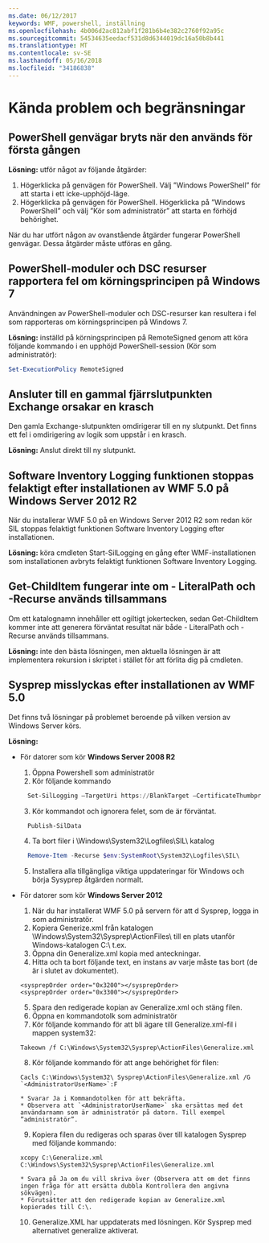 ```yaml
---
ms.date: 06/12/2017
keywords: WMF, powershell, inställning
ms.openlocfilehash: 4b006d2ac812abf1f281b6b4e382c2760f92a95c
ms.sourcegitcommit: 54534635eedacf531d8d6344019dc16a50b8b441
ms.translationtype: MT
ms.contentlocale: sv-SE
ms.lasthandoff: 05/16/2018
ms.locfileid: "34186838"
---
```

# <a name="known-issues-and-limitations"></a>Kända problem och begränsningar

<a name="powershell-shortcuts-are-broken-when-used-for-the-first-time"></a>PowerShell genvägar bryts när den används för första gången
------------------------------------------------------------

**Lösning:** utför något av följande åtgärder:

1.  Högerklicka på genvägen för PowerShell. Välj ”Windows PowerShell” för att starta i ett icke-upphöjd-läge.
2.  Högerklicka på genvägen för PowerShell. Högerklicka på ”Windows PowerShell” och välj ”Kör som administratör” att starta en förhöjd behörighet.

När du har utfört någon av ovanstående åtgärder fungerar PowerShell genvägar. Dessa åtgärder måste utföras en gång.


<a name="powershell-modules-and-dsc-resources-report-errors-about-executionpolicy-on-windows-7"></a>PowerShell-moduler och DSC resurser rapportera fel om körningsprincipen på Windows 7
-------------------------------------------------------------------------------------
Användningen av PowerShell-moduler och DSC-resurser kan resultera i fel som rapporteras om körningsprincipen på Windows 7.

**Lösning:** inställd på körningsprincipen på RemoteSigned genom att köra följande kommando i en upphöjd PowerShell-session (Kör som administratör):

```powershell
Set-ExecutionPolicy RemoteSigned
```

<a name="connecting-to-an-old-remote-exchange-endpoint-causes-a-crash"></a>Ansluter till en gammal fjärrslutpunkten Exchange orsakar en krasch
------------------------------------------------------------

Den gamla Exchange-slutpunkten omdirigerar till en ny slutpunkt. Det finns ett fel i omdirigering av logik som uppstår i en krasch.

**Lösning:** Anslut direkt till ny slutpunkt.


<a name="software-inventory-logging-feature-is-erroneously-stopped-after-wmf-50-installation-on-windows-server-2012-r2"></a>Software Inventory Logging funktionen stoppas felaktigt efter installationen av WMF 5.0 på Windows Server 2012 R2
-------------------------------------------------------------------------------------------------------------

När du installerar WMF 5.0 på en Windows Server 2012 R2 som redan kör SIL stoppas felaktigt funktionen Software Inventory Logging efter installationen.

**Lösning:** köra cmdleten Start-SilLogging en gång efter WMF-installationen som installationen avbryts felaktigt funktionen Software Inventory Logging.

<a name="get-childitem-does-not-work-if--literalpath-and--recurse-are-used-together"></a>Get-ChildItem fungerar inte om - LiteralPath och -Recurse används tillsammans
--------------------------------------------------------------------------

Om ett katalognamn innehåller ett ogiltigt jokertecken, sedan Get-ChildItem kommer inte att generera förväntat resultat när både - LiteralPath och -Recurse används tillsammans.

**Lösning:** inte den bästa lösningen, men aktuella lösningen är att implementera rekursion i skriptet i stället för att förlita dig på cmdleten.


<a name="sysprep-fails-after-wmf-50-installation"></a>Sysprep misslyckas efter installationen av WMF 5.0
----------------------------------------

Det finns två lösningar på problemet beroende på vilken version av Windows Server körs.

**Lösning:**
- För datorer som kör **Windows Server 2008 R2**
  1. Öppna Powershell som administratör
  2. Kör följande kommando

  ```powershell
    Set-SilLogging –TargetUri https://BlankTarget –CertificateThumbprint 0123456789
  ```
  3. Kör kommandot och ignorera felet, som de är förväntat.

  ```powershell
    Publish-SilData
   ```
  4. Ta bort filer i \Windows\System32\Logfiles\SIL\ katalog

  ```powershell
    Remove-Item -Recurse $env:SystemRoot\System32\Logfiles\SIL\
  ```
  5. Installera alla tillgängliga viktiga uppdateringar för Windows och börja Sysyprep åtgärden normalt.

- För datorer som kör **Windows Server 2012**
  1.    När du har installerat WMF 5.0 på servern för att d Sysprep, logga in som administratör.
  2.    Kopiera Generize.xml från katalogen \Windows\System32\Sysprep\ActionFiles\ till en plats utanför Windows-katalogen C:\ t.ex.
  3.    Öppna din Generalize.xml kopia med anteckningar.
  4.    Hitta och ta bort följande text, en instans av varje måste tas bort (de är i slutet av dokumentet).

    ```
    <sysprepOrder order="0x3200"></sysprepOrder>
    <sysprepOrder order="0x3300"></sysprepOrder>
    ```

  5.    Spara den redigerade kopian av Generalize.xml och stäng filen.
  6.    Öppna en kommandotolk som administratör
  7.    Kör följande kommando för att bli ägare till Generalize.xml-fil i mappen system32:

    ```
    Takeown /f C:\Windows\System32\Sysprep\ActionFiles\Generalize.xml
    ```

  8.    Kör följande kommando för att ange behörighet för filen:

    ```
    Cacls C:\Windows\System32\ Sysprep\ActionFiles\Generalize.xml /G `<AdministratorUserName>`:F
    ```
      * Svarar Ja i Kommandotolken för att bekräfta.
      * Observera att `<AdministratorUserName>` ska ersättas med det användarnamn som är administratör på datorn. Till exempel ”administratör”.

  9.    Kopiera filen du redigeras och sparas över till katalogen Sysprep med följande kommando:

    ```
    xcopy C:\Generalize.xml C:\Windows\System32\Sysprep\ActionFiles\Generalize.xml
    ```
      * Svara på Ja om du vill skriva över (Observera att om det finns ingen fråga för att ersätta dubbla Kontrollera den angivna sökvägen).
      * Förutsätter att den redigerade kopian av Generalize.xml kopierades till C:\.

  10.   Generalize.XML har uppdaterats med lösningen. Kör Sysprep med alternativet generalize aktiverat.
